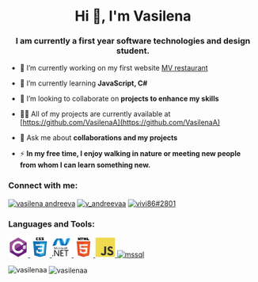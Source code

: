 <h1 align="center">Hi 👋, I'm Vasilena</h1>
<h3 align="center">I am currently a first year software technologies and design student.</h3>

- 🔭 I’m currently working on my first website [MV restaurant](https://vasilenaa.github.io/index.html)

- 🌱 I’m currently learning **JavaScript, C#**

- 👯 I’m looking to collaborate on **projects to enhance my skills**

- 👨‍💻 All of my projects are currently available at [https://github.com/VasilenaA](https://github.com/VasilenaA)

- 💬 Ask me about **collaborations and my projects**

- ⚡ **In my free time, I enjoy walking in nature or meeting new people from whom I can learn something new.**

<h3 align="left">Connect with me:</h3>
<p align="left">
<a href="[https://linkedin.com/in/vasilena andreeva](https://www.linkedin.com/in/vasilena-andreeva-59b800263/)" target="blank"><img align="center" src="https://raw.githubusercontent.com/rahuldkjain/github-profile-readme-generator/master/src/images/icons/Social/linked-in-alt.svg" alt="vasilena andreeva" height="30" width="40" /></a>
<a href="https://instagram.com/v_andreevaa" target="blank"><img align="center" src="https://raw.githubusercontent.com/rahuldkjain/github-profile-readme-generator/master/src/images/icons/Social/instagram.svg" alt="v_andreevaa" height="30" width="40" /></a>
<a href="[https://discord.gg/vivi86#2801](https://discordapp.com/users/vivi86#2801)" target="blank"><img align="center" src="https://raw.githubusercontent.com/rahuldkjain/github-profile-readme-generator/master/src/images/icons/Social/discord.svg" alt="vivi86#2801" height="30" width="40" /></a>
</p>

<h3 align="left">Languages and Tools:</h3>
<p align="left"> <a href="https://www.w3schools.com/cs/" target="_blank" rel="noreferrer"> <img src="https://raw.githubusercontent.com/devicons/devicon/master/icons/csharp/csharp-original.svg" alt="csharp" width="40" height="40"/> </a> <a href="https://www.w3schools.com/css/" target="_blank" rel="noreferrer"> <img src="https://raw.githubusercontent.com/devicons/devicon/master/icons/css3/css3-original-wordmark.svg" alt="css3" width="40" height="40"/> </a> <a href="https://dotnet.microsoft.com/" target="_blank" rel="noreferrer"> <img src="https://raw.githubusercontent.com/devicons/devicon/master/icons/dot-net/dot-net-original-wordmark.svg" alt="dotnet" width="40" height="40"/> </a> <a href="https://www.w3.org/html/" target="_blank" rel="noreferrer"> <img src="https://raw.githubusercontent.com/devicons/devicon/master/icons/html5/html5-original-wordmark.svg" alt="html5" width="40" height="40"/> </a> <a href="https://developer.mozilla.org/en-US/docs/Web/JavaScript" target="_blank" rel="noreferrer"> <img src="https://raw.githubusercontent.com/devicons/devicon/master/icons/javascript/javascript-original.svg" alt="javascript" width="40" height="40"/> </a> <a href="https://www.microsoft.com/en-us/sql-server" target="_blank" rel="noreferrer"> <img src="https://www.svgrepo.com/show/303229/microsoft-sql-server-logo.svg" alt="mssql" width="40" height="40"/> </a> </p>

<p><img align="left" src="https://github-readme-stats.vercel.app/api/top-langs?username=vasilenaa&show_icons=true&locale=en&layout=compact" alt="vasilenaa" /></p>

<p>&nbsp;<img align="center" src="https://github-readme-stats.vercel.app/api?username=vasilenaa&show_icons=true&locale=en" alt="vasilenaa" /></p>
